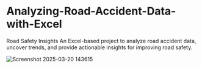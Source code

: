 # Analyzing-Road-Accident-Data-with-Excel
Road Safety Insights An Excel-based project to analyze road accident data, uncover trends, and provide actionable insights for improving road safety.




![Screenshot 2025-03-20 143615](https://github.com/user-attachments/assets/796c01d9-181b-4413-b1d9-673429a1b170)
